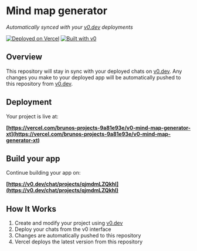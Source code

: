 # Mind map generator

*Automatically synced with your [v0.dev](https://v0.dev) deployments*

[![Deployed on Vercel](https://img.shields.io/badge/Deployed%20on-Vercel-black?style=for-the-badge&logo=vercel)](https://vercel.com/brunos-projects-9a81e93e/v0-mind-map-generator-xt)
[![Built with v0](https://img.shields.io/badge/Built%20with-v0.dev-black?style=for-the-badge)](https://v0.dev/chat/projects/qjmdmLZQkhI)

## Overview

This repository will stay in sync with your deployed chats on [v0.dev](https://v0.dev).
Any changes you make to your deployed app will be automatically pushed to this repository from [v0.dev](https://v0.dev).

## Deployment

Your project is live at:

**[https://vercel.com/brunos-projects-9a81e93e/v0-mind-map-generator-xt](https://vercel.com/brunos-projects-9a81e93e/v0-mind-map-generator-xt)**

## Build your app

Continue building your app on:

**[https://v0.dev/chat/projects/qjmdmLZQkhI](https://v0.dev/chat/projects/qjmdmLZQkhI)**

## How It Works

1. Create and modify your project using [v0.dev](https://v0.dev)
2. Deploy your chats from the v0 interface
3. Changes are automatically pushed to this repository
4. Vercel deploys the latest version from this repository